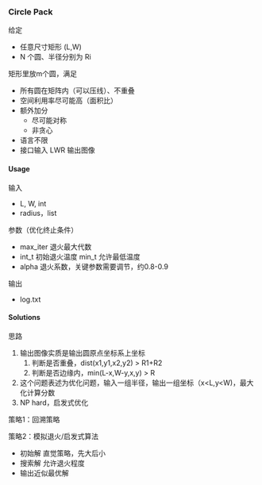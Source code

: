 ### Circle Pack

给定

-   任意尺寸矩形 (L,W)
-   N 个圆、半径分别为 Ri

矩形里放m个圆，满足

-   所有圆在矩阵内（可以压线）、不重叠
-   空间利用率尽可能高（面积比）
-   额外加分
    -   尽可能对称
    -   非贪心
-   语言不限
-   接口输入 LWR 输出图像



#### Usage

输入

-   L, W, int 
-   radius，list

参数（优化终止条件）

-   max_iter 退火最大代数
-   int_t 初始退火温度 min_t 允许最低温度
-   alpha 退火系数，关键参数需要调节，约0.8-0.9

输出

-   log.txt 

#### Solutions

思路

1.   输出图像实质是输出圆原点坐标系上坐标
     1.   判断是否重叠，dist(x1,y1,x2,y2) > R1+R2
     2.   判断是否边缘内，min(L-x,W-y,x,y) > R
2.   这个问题表述为优化问题，输入一组半径，输出一组坐标（x<L,y<W)，最大化计算分数
3.   NP hard，启发式优化



策略1：回溯策略

策略2：模拟退火/启发式算法

-   初始解 直觉策略，先大后小
-   搜索解 允许退火程度
-   输出近似最优解

